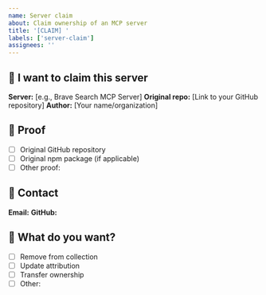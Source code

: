 ```yaml
---
name: Server claim
about: Claim ownership of an MCP server
title: '[CLAIM] '
labels: ['server-claim']
assignees: ''
---
```


## 🚩 I want to claim this server

**Server:** [e.g., Brave Search MCP Server]
**Original repo:** [Link to your GitHub repository]
**Author:** [Your name/organization]

## 🔗 Proof

- [ ] Original GitHub repository
- [ ] Original npm package (if applicable)
- [ ] Other proof:

## 📧 Contact

**Email:** 
**GitHub:** 

## 🎯 What do you want?

- [ ] Remove from collection
- [ ] Update attribution
- [ ] Transfer ownership
- [ ] Other: 